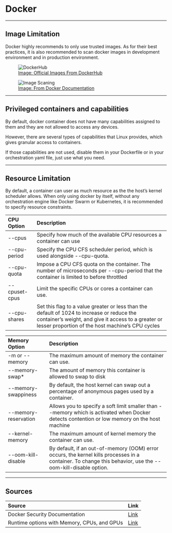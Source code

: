 # Docker

<hr />

## Image Limitation

Docker highly recommends to only use trusted images. As for their best practices, it is also recommended to scan docker images in development environment and in production environment.

<figure>
  <img src="../../images/DockerHub.png" alt="DockerHub"/>
  <a href="https://hub.docker.com/search?q=&type=image&image_filter=official">
    <figcaption>Image: Official Images From DockerHub</figcaption>
  </a>
</figure>

<figure>
  <img src="https://docs.docker.com/develop/scan-images/images/dev-security-journey.png" alt="Image Scaning"/>
  <a href="https://hub.docker.com/search?q=&type=image&image_filter=official">
    <figcaption>Image: From Docker Documentation</figcaption>
  </a>
</figure>

<hr />

## Privileged containers and capabilities

By default, docker container does not have many capabilities assigned to them and they are not allowed to access any devices.

However, there are several types of capabilities that Linux provides, which gives granular access to containers.

If those capabilities are not used, disable them in your Dockerfile or in your orchestration yaml file, just use what you need.

<hr/>

## Resource Limitation

By default, a container can user as much resource as the the host’s kernel scheduler allows. When only using docker by itself, without any orchestration engine like Docker Swarm or Kubernetes, it is recommended to specify resource constraints.

| CPU Option    | Description                                                                                                                                                                                           |
| :------------ | :---------------------------------------------------------------------------------------------------------------------------------------------------------------------------------------------------- |
| --cpus        | Specify how much of the available CPU resources a container can use                                                                                                                                   |
| --cpu-period  | Specify the CPU CFS scheduler period, which is used alongside --cpu-quota.                                                                                                                            |
| --cpu-quota   | Impose a CPU CFS quota on the container. The number of microseconds per --cpu-period that the container is limited to before throttled                                                                |
| --cpuset-cpus | Limit the specific CPUs or cores a container can use.                                                                                                                                                 |
| --cpu-shares  | Set this flag to a value greater or less than the default of 1024 to increase or reduce the container’s weight, and give it access to a greater or lesser proportion of the host machine’s CPU cycles |

| Memory Option        | Description                                                                                                                                                |
| :------------------- | :--------------------------------------------------------------------------------------------------------------------------------------------------------- |
| -m or --memory       | The maximum amount of memory the container can use.                                                                                                        |
| --memory-swap\*      | The amount of memory this container is allowed to swap to disk                                                                                             |
| --memory-swappiness  | By default, the host kernel can swap out a percentage of anonymous pages used by a container.                                                              |
| --memory-reservation | Allows you to specify a soft limit smaller than --memory which is activated when Docker detects contention or low memory on the host machine               |
| --kernel-memory      | The maximum amount of kernel memory the container can use.                                                                                                 |
| --oom-kill-disable   | By default, if an out-of-memory (OOM) error occurs, the kernel kills processes in a container. To change this behavior, use the --oom-kill-disable option. |

<hr />

## Sources

| Source                                      | Link                                                                                           |
| :------------------------------------------ | :--------------------------------------------------------------------------------------------- |
| Docker Security Documentation               | [Link](http://docs.docker.oeynet.com/engine/security/security/#other-kernel-security-features) |
| Runtime options with Memory, CPUs, and GPUs | [Link](https://docs.docker.com/config/containers/resource_constraints/)                        |
